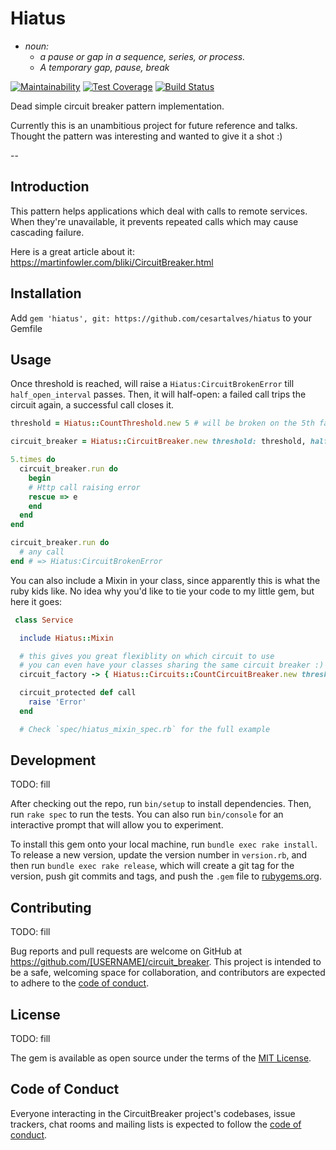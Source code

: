 # Hiatus

* *noun:*
  + *a pause or gap in a sequence, series, or process.*
  + *A temporary gap, pause, break*


[![Maintainability](https://api.codeclimate.com/v1/badges/f525ee829216ceed6006/maintainability)](https://codeclimate.com/github/cesartalves/hiatus/maintainability)
[![Test Coverage](https://api.codeclimate.com/v1/badges/f525ee829216ceed6006/test_coverage)](https://codeclimate.com/github/cesartalves/hiatus/test_coverage)
[![Build Status](https://travis-ci.org/cesartalves/hiatus.svg)](https://travis-ci.org/cesartalves/hiatus)

Dead simple circuit breaker pattern implementation.

Currently this is an unambitious project for future reference and talks. Thought the pattern was interesting and wanted to give it a shot :)

--

## Introduction

This pattern helps applications which deal with calls to remote services. When they're unavailable, it prevents repeated calls which may cause cascading failure.

Here is a great article about it: https://martinfowler.com/bliki/CircuitBreaker.html

## Installation

Add `gem 'hiatus', git: https://github.com/cesartalves/hiatus` to your Gemfile

## Usage

Once threshold is reached, will raise a `Hiatus:CircuitBrokenError` till `half_open_interval` passes. Then, it will half-open: a failed call trips the circuit again, a successful call closes it.

```ruby
threshold = Hiatus::CountThreshold.new 5 # will be broken on the 5th failed attempt

circuit_breaker = Hiatus::CircuitBreaker.new threshold: threshold, half_open_interval: 60 # after 60 seconds, circuit is apt to make calls again

5.times do
  circuit_breaker.run do
    begin
    # Http call raising error
    rescue => e
    end
  end
end

circuit_breaker.run do
  # any call
end # => Hiatus:CircuitBrokenError

```

You can also include a Mixin in your class, since apparently this is what the ruby kids like. No idea why you'd like to tie your code to my little gem, but here it goes:

```ruby
 class Service

  include Hiatus::Mixin

  # this gives you great flexiblity on which circuit to use
  # you can even have your classes sharing the same circuit breaker :)
  circuit_factory -> { Hiatus::Circuits::CountCircuitBreaker.new threshold: 3 }

  circuit_protected def call
    raise 'Error'
  end

  # Check `spec/hiatus_mixin_spec.rb` for the full example

```

## Development

TODO: fill

After checking out the repo, run `bin/setup` to install dependencies. Then, run `rake spec` to run the tests. You can also run `bin/console` for an interactive prompt that will allow you to experiment.

To install this gem onto your local machine, run `bundle exec rake install`. To release a new version, update the version number in `version.rb`, and then run `bundle exec rake release`, which will create a git tag for the version, push git commits and tags, and push the `.gem` file to [rubygems.org](https://rubygems.org).

## Contributing

TODO: fill

Bug reports and pull requests are welcome on GitHub at https://github.com/[USERNAME]/circuit_breaker. This project is intended to be a safe, welcoming space for collaboration, and contributors are expected to adhere to the [code of conduct](https://github.com/[USERNAME]/circuit_breaker/blob/master/CODE_OF_CONDUCT.md).

## License

TODO: fill

The gem is available as open source under the terms of the [MIT License](https://opensource.org/licenses/MIT).

## Code of Conduct

Everyone interacting in the CircuitBreaker project's codebases, issue trackers, chat rooms and mailing lists is expected to follow the [code of conduct](https://github.com/[USERNAME]/circuit_breaker/blob/master/CODE_OF_CONDUCT.md).
